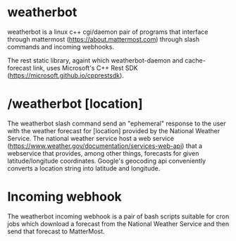# weatherbot

weatherbot is a linux c++ cgi/daemon pair of programs that interface through mattermost (https://about.mattermost.com) through slash commands and incoming webhooks.

The rest static library, againt which weatherbot-daemon and cache-forecast link, uses Microsoft's C++ Rest SDK (https://microsoft.github.io/cpprestsdk).

# /weatherbot [location]
The weatherbot slash command send an "ephemeral" response to the user with the weather forecast for [location] provided by the National Weather Service.
The national weather service host a web service (https://www.weather.gov/documentation/services-web-api) that a webservice that provides, among other things, forecasts for given latitude/longitude coordinates.
Google's geocoding api conveniently converts a location string into latitude and longitude.

# Incoming webhook
The weatherbot incoming webhook is a pair of bash scripts suitable for cron jobs which download a forecast from the National Weather Service and then send that forecast to MatterMost.

